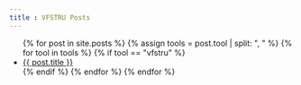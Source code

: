 ```yaml
---
title : VFSTRU Posts
---
```


<ul>
    {% for post in site.posts %}
		{% assign tools = post.tool  | split: ", " %}
		{% for tool in tools %}
			{% if tool == "vfstru" %}
				<li>
					<a href="{{ post.url }}">{{ post.title }}
					</a>
				</li>
			{% endif %}
		{% endfor %}
    {% endfor %}
</ul>
